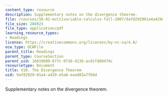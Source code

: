 ```yaml
---
content_type: resource
description: Supplementary notes on the divergence theorem.
file: /courses/18-02-multivariable-calculus-fall-2007/9afd292901a4a429e5a8eaad83a7fb6d_divergance_thm.pdf
file_size: 284923
file_type: application/pdf
learning_resource_types:
- Readings
license: https://creativecommons.org/licenses/by-nc-sa/4.0/
ocw_type: OCWFile
parent_title: Readings
parent_type: CourseSection
parent_uid: 16819b09-677c-9716-4136-acd1fd60474c
resourcetype: Document
title: V10. The Divergence Theorem
uid: 9afd2929-01a4-a429-e5a8-eaad83a7fb6d
---
```

Supplementary notes on the divergence theorem.